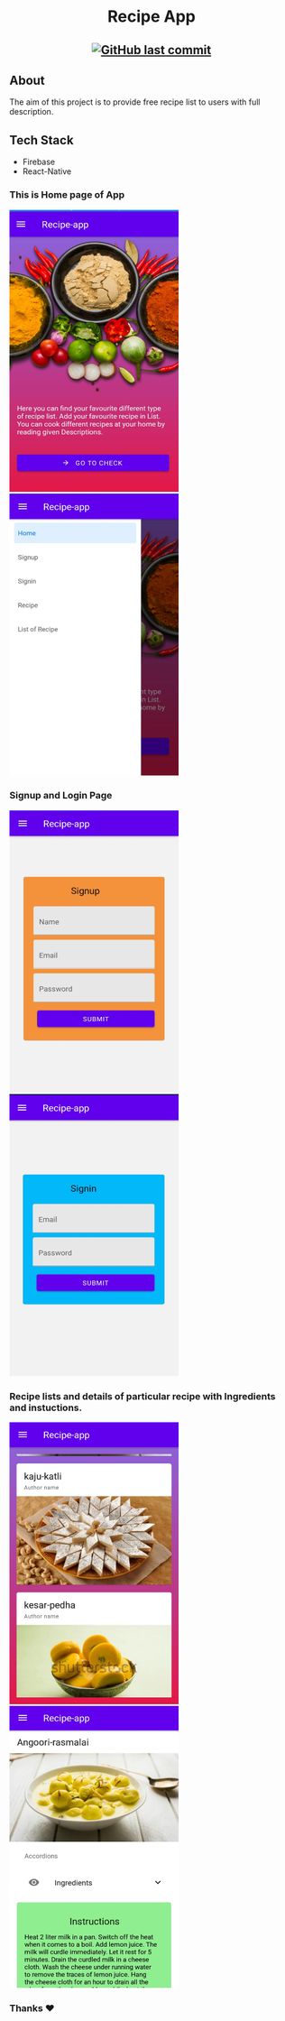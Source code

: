 <h1 align="center">Recipe App </h1>
<h2 align="center">

[![GitHub last commit](https://img.shields.io/github/last-commit/luckykumarirai/easy-education?logo=git&logoColor=white)](https://github.com/luckykumarirai/recipe-app/commits/master)

</h2>

## About
The aim of this project is to provide free recipe list to users with full description.

## Tech Stack

- Firebase   
- React-Native 
### This is Home page of App 
<p>
<img src="https://github.com/luckykumarirai/recipe-app/blob/master/readme_images/1.jpeg" height="500" width="300" />&nbsp; &nbsp; &nbsp; &nbsp;
<img src="https://github.com/luckykumarirai/recipe-app/blob/master/readme_images/2.jpeg" height="500" width="300" />
</p>

### Signup and Login Page 

<p>
<img src="https://github.com/luckykumarirai/recipe-app/blob/master/readme_images/3.jpeg" height="500" width="300" />&nbsp; &nbsp; &nbsp; &nbsp;
<img src="https://github.com/luckykumarirai/recipe-app/blob/master/readme_images/4.jpeg" height="500" width="300" />
</p>

### Recipe lists and details of particular recipe with Ingredients and instuctions.

<p>
<img src="https://github.com/luckykumarirai/recipe-app/blob/master/readme_images/5.jpeg" height="500" width="300" />&nbsp; &nbsp; &nbsp; &nbsp;
<img src="https://github.com/luckykumarirai/recipe-app/blob/master/readme_images/6.jpeg" height="500" width="300" />
</p>


### Thanks :heart:

